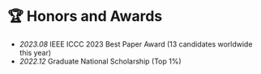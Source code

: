 # 🏆 Honors and Awards
- *2023.08* IEEE ICCC 2023 Best Paper Award (13 candidates worldwide this year)
- *2022.12* Graduate National Scholarship (Top 1%)
